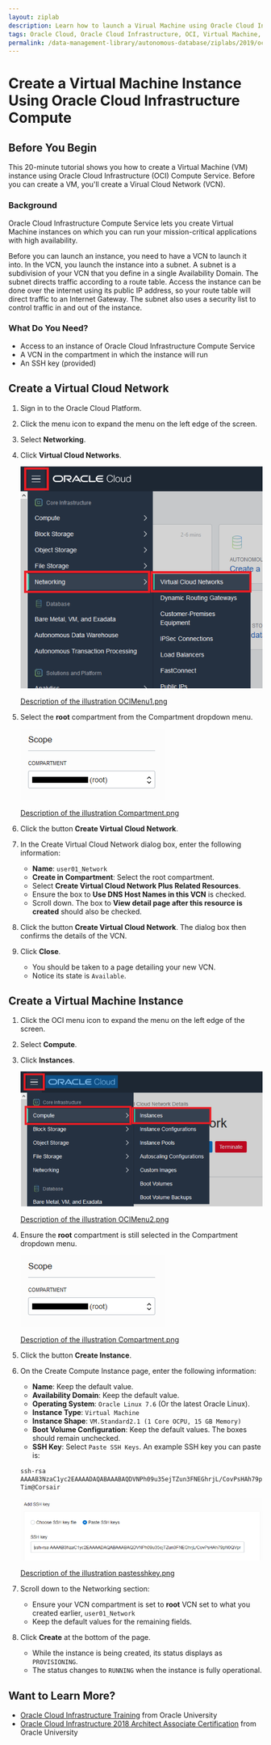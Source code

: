 ```yaml
---
layout: ziplab
description: Learn how to launch a Virual Machine using Oracle Cloud Infrastructure Computer Service
tags: Oracle Cloud, Oracle Cloud Infrastructure, OCI, Virtual Machine, VM, Virtual Cloud Network, VCN
permalink: /data-management-library/autonomous-database/ziplabs/2019/oci-vm/index.html
---
```

# Create a Virtual Machine Instance Using Oracle Cloud Infrastructure Compute #

## Before You Begin ##
This 20-minute tutorial shows you how to create a Virtual Machine (VM) instance using Oracle Cloud Infrastructure (OCI) Compute Service. Before you can create a VM, you'll create a Virual Cloud Network (VCN).

### Background ###
Oracle Cloud Infrastructure Compute Service lets you create Virtual Machine instances on which you can run your mission-critical applications with high availability.

Before you can launch an instance, you need to have a VCN to launch it into. In the VCN, you launch the instance into a subnet. A subnet is a subdivision of your VCN that you define in a single Availability Domain. The subnet directs traffic according to a route table. Access the instance can be done over the internet using its public IP address, so your route table will direct traffic to an Internet Gateway. The subnet also uses a security list to control traffic in and out of the instance.

### What Do You Need? ###
* Access to an instance of Oracle Cloud Infrastructure Compute Service
* A VCN in the compartment in which the instance will run
* An SSH key (provided)


## Create a Virtual Cloud Network ##
1. Sign in to the Oracle Cloud Platform.
2. Click the menu icon to expand the menu on the left edge of the screen.
3. Select **Networking**.
4. Click **Virtual Cloud Networks**.
    
    ![](img/OCIMenu1.png)

    [Description of the illustration OCIMenu1.png](files/OCIMenu1.txt)

5. Select the **root** compartment from the Compartment dropdown menu.

    ![](img/Compartment.png)

    [Description of the illustration Compartment.png](files/Compartment.txt)

6. Click the button **Create Virtual Cloud Network**.
7. In the Create Virtual Cloud Network dialog box, enter the following information:
     * **Name**: `user01_Network`
     * **Create in Compartment**: Select the root compartment.
     * Select **Create Virtual Cloud Network Plus Related Resources**.
     * Ensure the box to **Use DNS Host Names in this VCN** is checked.
     * Scroll down. The box to **View detail page after this resource is created** should also be checked.
8. Click the button **Create Virtual Cloud Network**. The dialog box then confirms the details of the VCN.
9. Click **Close**. 
     * You should be taken to a page detailing your new VCN.
     * Notice its state is `Available`.


## Create a Virtual Machine Instance ##
1. Click the OCI menu icon to expand the menu on the left edge of the screen.
2. Select **Compute**.
3. Click **Instances**.
    
    ![](img/OCIMenu2.png)

    [Description of the illustration OCIMenu2.png](files/OCIMenu2.txt)

4. Ensure the **root** compartment is still selected in the Compartment dropdown menu.

    ![](img/Compartment.png)

    [Description of the illustration Compartment.png](files/Compartment.txt)

5. Click the button **Create Instance**.
6. On the Create Compute Instance page, enter the following information:
     * **Name**: Keep the default value.
     * **Availability Domain**: Keep the default value.
     * **Operating System**: `Oracle Linux 7.6` (Or the latest Oracle Linux).
     * **Instance Type**: `Virtual Machine`
     * **Instance Shape**: `VM.Standard2.1 (1 Core OCPU, 15 GB Memory)`
     * **Boot Volume Configuration**: Keep the default values. The boxes should remain unchecked.
     * **SSH Key**: Select `Paste SSH Keys`. An example SSH key you can paste is: 
     <pre><code>ssh-rsa AAAAB3NzaC1yc2EAAAADAQABAAABAQDVNPh09u35ejTZun3FNEGhrjL/CovPsHAh79pN0QVprxEJaW2zjmaBZF1Q6lkuyTRvraomIlduCYxrlnwCe8oyER5dY1zuJATWm7ZiqgsvIkhj8L+ea9dBZRvFvcnFsNFnt4ALZYkW2nB2EeTdvqVMHERjFKfbRMCcO0dusmBUEsvaaqLtrvVuHBjwoXIDKkT/PFkix4DWRZRkZIjmZ/y9kwrHO4W1FYsFi4LP1xIB1c9y2H4w0SBXAMv4NCSFEIgWPQly2NywMsgEbddjW+zPz+7YjYqjWfz5Fgchu7+N1gejsIdzg1/aLvDpze6TN9xLcZx5gt04jA3TR+xfs2Ab Tim@Corsair</code></pre>
         
    ![](img/pastesshkey.png)

    [Description of the illustration pastesshkey.png](files/pastesshkey.txt)

7. Scroll down to the Networking section:
     * Ensure your VCN compartment is set to **root** VCN set to what you created earlier, `user01_Network`
     * Keep the default values for the remaining fields.
8. Click **Create** at the bottom of the page.
     * While the instance is being created, its status displays as `PROVISIONING`.
     * The status changes to `RUNNING` when the instance is fully operational.


## Want to Learn More? ##
* [Oracle Cloud Infrastructure Training](https://education.oracle.com/learn/iaas/pPillar_640) from Oracle University 
* [Oracle Cloud Infrastructure 2018 Architect Associate Certification](https://education.oracle.com/es/oracle-cloud-infrastructure-2018-architect-associate/pexam_1Z0-932) from Oracle University